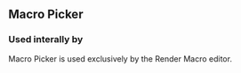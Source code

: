 ﻿## Macro Picker

### Used interally by

Macro Picker is used exclusively by the Render Macro editor.
